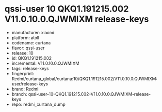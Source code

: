 # qssi-user 10 QKQ1.191215.002 V11.0.10.0.QJWMIXM release-keys
- manufacturer: xiaomi
- platform: atoll
- codename: curtana
- flavor: qssi-user
- release: 10
- id: QKQ1.191215.002
- incremental: V11.0.10.0.QJWMIXM
- tags: release-keys
- fingerprint: Redmi/curtana_global/curtana:10/QKQ1.191215.002/V11.0.10.0.QJWMIXM:user/release-keys
- brand: Redmi
- branch: qssi-user-10-QKQ1.191215.002-V11.0.10.0.QJWMIXM-release-keys
- repo: redmi_curtana_dump
